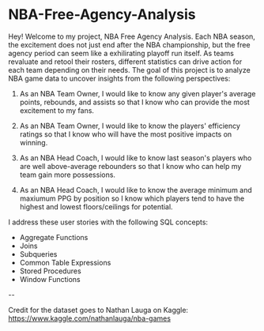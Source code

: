 # NBA-Free-Agency-Analysis

Hey! Welcome to my project, NBA Free Agency Analysis. Each NBA season, the excitement does not just end after the NBA championship, but the free agency period can seem like a exhilirating playoff run itself. As teams revaluate and retool their rosters, different statistics can drive action for each team depending on their needs. The goal of this project is to analyze NBA game data to uncover insights from the following perspectives:

1) As an NBA Team Owner, I would like to know any given player's average points, rebounds, and assists so that I know who can provide the most excitement to my fans.

2) As an NBA Team Owner, I would like to know the players' efficiency ratings so that I know who will have the most positive impacts on winning.

3) As an NBA Head Coach, I would like to know last season's players who are well above-average rebounders so that I know who can help my team gain more possessions.

4) As an NBA Head Coach, I would like to know the average minimum and maxiumum PPG by position so I know which players tend to have the highest and lowest floors/ceilings for potential.

I address these user stories with the following SQL concepts:

- Aggregate Functions
- Joins
- Subqueries
- Common Table Expressions
- Stored Procedures
- Window Functions

--

Credit for the dataset goes to Nathan Lauga on Kaggle: https://www.kaggle.com/nathanlauga/nba-games
